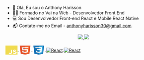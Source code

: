 - 👋 Olá, Eu sou o Anthony Harisson
- 👨‍💻 Formado no Vai na Web - Desenvolvedor Front End
- 💻 Sou Desenvolvedor Front-end React e Mobile React Native
- 📬 Contate-me no Email - anthonyharisson30@gmail.com

<div align="center">
  <a href="https://github.com/anthonyh30">
  <img height="150em" src="https://github-readme-stats.vercel.app/api?username=anthonyh30&show_icons=true&theme=chartreuse-dark&include_all_commits=true&count_private=true"/>
  <img height="150em" src="https://github-readme-stats.vercel.app/api/top-langs/?username=anthonyh30&layout=compact&langs_count=7&theme=chartreuse-dark"/>
</div>

  <div style="display: inline_block"><br>
  <img align="center" alt="Js" height="30" width="40" src="https://raw.githubusercontent.com/devicons/devicon/master/icons/javascript/javascript-plain.svg">
  <img align="center" alt="HTML" height="30" width="40" src="https://raw.githubusercontent.com/devicons/devicon/master/icons/html5/html5-original.svg">
  <img align="center" alt="CSS" height="30" width="40" src="https://raw.githubusercontent.com/devicons/devicon/master/icons/css3/css3-original.svg">
  <img align="center" alt="React" height="30" width="40" src="https://cdn.jsdelivr.net/gh/devicons/devicon/icons/react/react-original.svg" />
  <img align="center" alt="React" height="30" width="40" src="https://cdn.jsdelivr.net/gh/devicons/devicon/icons/sass/sass-original.svg" />
  <src="https://media.discordapp.net/attachments/639956127056134178/890373478988013628/Publicacoes_Instagram_1_1.png?width=676&height=676">
</div>
